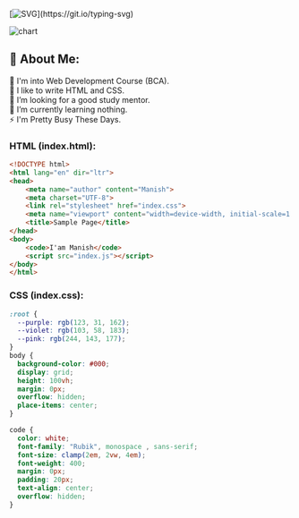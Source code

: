 [![SVG](https://readme-typing-svg.demolab.com?font=JetBrains+Mono&size=45&duration=1500&pause=1000&color=00ffff&width=720&height=100&lines=Welcome+To+My+Profile;I+am+Manish+Arya;Nice+To+Meet+You.)](https://git.io/typing-svg)

<img src="https://ssr-contributions-svg.vercel.app/_/eclipse-manish?chart=3dbar&gap=0.6&scale=2&flatten=2&animation=wave&animation_duration=4&animation_delay=0.06&animation_amplitude=26&animation_frequency=0.1&animation_wave_center=0_3&format=svg&weeks=34&theme=native" alt="chart" />

## 💫 About Me:
🔭 I'm into Web Development Course (BCA). <br> 🙌 I like to write HTML and CSS.<br>🤝 I’m looking for a good study mentor.<br>🌱 I’m currently learning nothing.<br>⚡ I'm Pretty Busy These Days.

<!-- 
# Things i work with.
<div align="center">
<a href="https://www.w3.org/html/" target="_blank" rel="noreferrer"> <img src="https://cdn.jsdelivr.net/gh/offensive-vk/Icons@master/html5/html5-plain-wordmark.svg" alt="html5" width="200" height="200"/> </a>
<a href="https://www.w3schools.com/css/" target="_blank" rel="noreferrer"> <img src="https://cdn.jsdelivr.net/gh/offensive-vk/Icons@master/css3/css3-plain-wordmark.svg" alt="css3" width="200" height="200"/> </a>
<a href="https://www.javascript.com/" target="_blank" rel="noreferrer"> <img src="https://cdn.jsdelivr.net/gh/offensive-vk/Icons@master/javascript/javascript-original.svg" alt="js" width="200" height="200"/> </a> 
</div>
-->
    
### HTML (index.html):
```html
<!DOCTYPE html>
<html lang="en" dir="ltr">
<head>
    <meta name="author" content="Manish">
    <meta charset="UTF-8">
    <link rel="stylesheet" href="index.css">
    <meta name="viewport" content="width=device-width, initial-scale=1.0">
    <title>Sample Page</title>
</head>
<body>
    <code>I'am Manish</code>
    <script src="index.js"></script>
</body>
</html> 

```

### CSS (index.css):
```css
:root {
  --purple: rgb(123, 31, 162);
  --violet: rgb(103, 58, 183);
  --pink: rgb(244, 143, 177);
}
body {
  background-color: #000;
  display: grid;
  height: 100vh;
  margin: 0px;
  overflow: hidden;
  place-items: center;
}

code {
  color: white;
  font-family: "Rubik", monospace , sans-serif;
  font-size: clamp(2em, 2vw, 4em);
  font-weight: 400;
  margin: 0px;
  padding: 20px;
  text-align: center;
  overflow: hidden;
}
```
